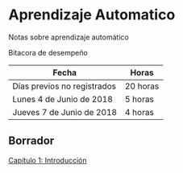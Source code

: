 # Aprendizaje Automatico
Notas sobre aprendizaje automático

Bitacora de desempeño


|          Fecha                |     Horas     |
| ----------------------------- | ------------- |
| Días previos no registrados   | 20 horas      |
| Lunes 4 de Junio de 2018      |  5 horas      |
| Jueves 7 de Junio de 2018     |  4 horas      |

##
## Borrador
<dl>
  <a href="https://nbviewer.jupyter.org/github/rafneta/AprendizajeAutomatico/blob/master/Cap1_Introduccion.ipynb" target="blank_"> Capítulo 1: Introducción </a>
 </dl>

